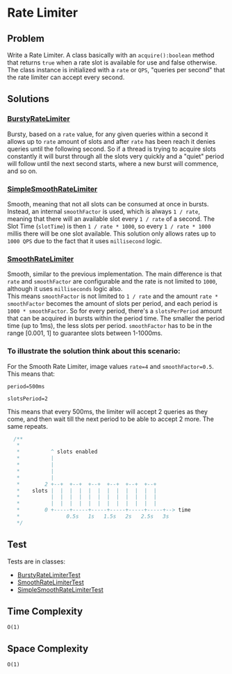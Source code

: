 # Rate Limiter

## Problem
Write a Rate Limiter. A class basically with an `acquire():boolean` method that returns `true` when a rate slot is
available for use and false otherwise. The class instance is initialized with a `rate` or `QPS`, "queries per second"
that the rate limiter can accept every second.

## Solutions

### [BurstyRateLimiter](./BurstyRateLimiter.java)

Bursty, based on a `rate` value, for any given queries within a second it allows up to `rate` amount of slots and
after `rate` has been reach it denies queries until the following second. So if a thread is trying to acquire slots
constantly it will burst through all the slots very quickly and a "quiet" period will follow until the next second
starts, where a new burst will commence, and so on.

### [SimpleSmoothRateLimiter](./SimpleSmoothRateLimiter.java)

Smooth, meaning that not all slots can be consumed at once in bursts. Instead, an internal `smoothFactor` is used, which is
always `1 / rate`, meaning that there will an available slot every `1 / rate` of a second. The Slot Time (`slotTime`) is
then `1 / rate * 1000`, so every `1 / rate * 1000` millis there will be one slot available. This solution only allows
rates up to `1000 QPS` due to the fact that it uses `millisecond` logic.

### [SmoothRateLimiter](./SmoothRateLimiter.java)

Smooth, similar to the previous implementation. The main difference is that `rate` and `smoothFactor` are
configurable and the rate is not limited to `1000`, although it uses `milliseconds` logic also.<br/>
This means `smoothFactor` is not limited to `1 / rate` and the amount `rate * smoothFactor` becomes the amount of slots per
period, and each period is `1000 * smoothFactor`. So for every period, there's a `slotsPerPeriod` amount that can be
acquired in bursts within the period time. The smaller the period time (up to 1ms), the less slots per period.
`smoothFactor` has to be in the range \[0.001, 1\] to guarantee slots between 1-1000ms.

### To illustrate the solution think about this scenario:

For the Smooth Rate Limiter, image values `rate=4` and `smoothFactor=0.5`. This means that:

`period=500ms`

`slotsPeriod=2`

This means that every 500ms, the limiter will accept 2 queries as they come, and then wait till the next period to
be able to accept 2 more. The same repeats.

```java
  /**
   *
   *          ^ slots enabled
   *          |
   *          |           
   *          |           
   *          |           
   *        2 +--+  +--+  +--+  +--+  +--+  +--+
   *    slots |  |  |  |  |  |  |  |  |  |  |  |
   *          |  |  |  |  |  |  |  |  |  |  |  |  
   *          |  |  |  |  |  |  |  |  |  |  |  |  
   *        0 +-----+-----+-----+-----+-----+-----+--> time
   *               0.5s   1s   1.5s   2s   2.5s   3s
   */   
```

## Test

 Tests are in classes:
 * [BurstyRateLimiterTest](../../../../../../../test/java/com/ulisesbocchio/github/puzzles/ratelimiter/BurstyRateLimiterTest.java)
 * [SmoothRateLimiterTest](../../../../../../../test/java/com/ulisesbocchio/github/puzzles/ratelimiter/SmoothRateLimiterTest.java)
 * [SimpleSmoothRateLimiterTest](../../../../../../../test/java/com/ulisesbocchio/github/puzzles/ratelimiter/SimpleSmoothRateLimiterTest.java)

## Time Complexity

`O(1)`

## Space Complexity

`O(1)`